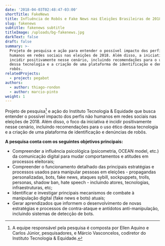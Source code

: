 ```yaml
---
date: '2018-04-03T02:48:47-03:00'
shortTitle: FakeNews
title: Influência de Robôs e Fake News nas Eleições Brasileiras de 2018
slug: fakenews
subtitle: fakenews subtitle
titleImage: /uploads/bg-fakenews.jpg
darkText: false
draft: false
summary: >-
  Projeto de pesquisa e ação para entender o possível impacto dos perfis não
  humanos em redes sociais nas eleições de 2018. Além disso, a iniciativa busca
  incidir positivamente nesse cenário, incluindo recomendações para o uso ético
  dessa tecnologia e a criação de uma plataforma de identificação e denúncias de
  robôs.
relatedProjects:
  - project: pegabot
authors:
  - author: thiago-rondon
  - author: marcio-pinto
weight: 1
---
```


Projeto de pesquisa[^1] e ação do Instituto Tecnologia & Equidade que busca entender o possível impacto dos perfis não humanos em redes sociais nas eleições de 2018. Além disso, o foco da iniciativa é incidir positivamente nesse cenário, incluindo recomendações para o uso ético dessa tecnologia e a criação de uma plataforma de identificação e denúncias de robôs.

**A pesquisa conta com os seguintes objetivos principais:**

- Compreender a influência psicológica (psicometria, OCEAN model, etc.) da comunicação digital para mudar comportamentos e atitudes em processos eleitorais;
- Compreender o funcionamento detalhado das principais estratégias e processos usados para manipular pessoas em  eleições - propagandas personalizadas, bots, fake news, ataques sybill, sockpuppets, trolls, personas, shadow ban, hate speech  - incluindo atores, tecnologias, infraestruturas, etc;
- Identificar e investigar principais mecanismos de combate à manipulação digital (fake news e bots) atuais;
- Gerar aprendizados que informem o desenvolvimento de novas estratégias e processos de contra-ataque e antídotos anti-manipulação, incluindo sistemas de detecção de bots.

[^1]: A equipe responsável pela pesquisa é composta por Ellen Aquino e Carlos Júnior, pesquisadores, e Márcio Vasconcelos, codiretor do Instituto Tecnologia &amp; Equidade.
